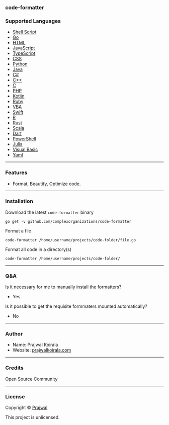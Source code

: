 ### code-formatter

### Supported Languages
- [Shell Script](https://github.com/mvdan/sh)
- [Go](https://go.dev)
- [HTML](https://github.com/kangax/html-minifier)
- [JavaScript](https://github.com/mishoo/UglifyJS)
- [TypeScript](https://github.com/google/gts)
- [CSS](https://github.com/cssnano/cssnano)
- [Python](https://github.com/google/yapf)
- [Java]()
- [C#]()
- [C++]()
- [C]()
- [PHP]()
- [Kotlin]()
- [Ruby](https://github.com/ruby-formatter/rufo)
- [VBA]()
- [Swift](https://github.com/apple/swift-format)
- [R]()
- [Rust]()
- [Scala]()
- [Dart](https://dart.dev/tools/dart-format)
- [PowerShell]()
- [Julia]()
- [Visual Basic]()
- [Yaml]()

---
### Features
- Format, Beautify, Optimize code.

---
### Installation
Download the latest `code-formatter` binary
```
go get -v github.com/complexorganizations/code-formatter
```
Format a file
```
code-formatter /home/username/projects/code-folder/file.go
```
Format all code in a directory(s)
```
code-formatter /home/username/projects/code-folder/
```

---
### Q&A

Is it necessary for me to manually install the formatters?
- Yes

Is it possible to get the requisite formmaters mounted automatically?
- No

---
### Author
* Name: Prajwal Koirala
* Website: [prajwalkoirala.com](https://www.prajwalkoirala.com)

---
### Credits
Open Source Community

---
### License
Copyright © [Prajwal](https://github.com/prajwal-koirala)

This project is unlicensed.
